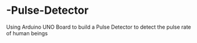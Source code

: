 # -Pulse-Detector
Using Arduino UNO Board to build a Pulse Detector to detect the pulse rate of human beings
